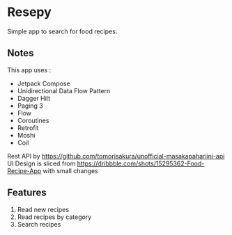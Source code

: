 # Resepy
Simple app to search for food recipes.

## Notes
This app uses :
* Jetpack Compose
* Unidirectional Data Flow Pattern
* Dagger Hilt
* Paging 3
* Flow
* Coroutines
* Retrofit
* Moshi
* Coil

Rest API by https://github.com/tomorisakura/unofficial-masakapahariini-api <br>
UI Design is sliced from https://dribbble.com/shots/15295362-Food-Recipe-App with small changes

## Features
1. Read new recipes
2. Read recipes by category
3. Search recipes
